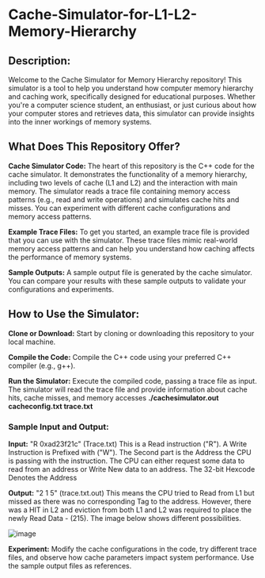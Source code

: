 # Cache-Simulator-for-L1-L2-Memory-Hierarchy
## Description:
Welcome to the Cache Simulator for Memory Hierarchy repository! This simulator is a tool to help you understand how computer memory hierarchy and caching work, specifically designed for educational purposes. Whether you're a computer science student, an enthusiast, or just curious about how your computer stores and retrieves data, this simulator can provide insights into the inner workings of memory systems.

## What Does This Repository Offer?
**Cache Simulator Code:** The heart of this repository is the C++ code for the cache simulator. It demonstrates the functionality of a memory hierarchy, including two levels of cache (L1 and L2) and the interaction with main memory. The simulator reads a trace file containing memory access patterns (e.g., read and write operations) and simulates cache hits and misses. You can experiment with different cache configurations and memory access patterns.

**Example Trace Files:** To get you started, an example trace file is provided that you can use with the simulator. These trace files mimic real-world memory access patterns and can help you understand how caching affects the performance of memory systems.

**Sample Outputs:** A sample output file is generated by the cache simulator. You can compare your results with these sample outputs to validate your configurations and experiments.

## How to Use the Simulator:
**Clone or Download:** Start by cloning or downloading this repository to your local machine.

**Compile the Code:** Compile the C++ code using your preferred C++ compiler (e.g., g++).

**Run the Simulator:** Execute the compiled code, passing a trace file as input. The simulator will read the trace file and provide information about cache hits, cache misses, and memory accesses **./cachesimulator.out cacheconfig.txt trace.txt**

### Sample Input and Output: 
**Input:** "R 0xad23f21c" (Trace.txt)
This is a Read instruction ("R"). A Write Instruction is Prefixed with ("W"). The Second part is the Address the CPU is passing with the instruction. The CPU can either request some data to read from an address or Write New data to an address. The 32-bit Hexcode Denotes the Address

**Output:** "2 1 5" (trace.txt.out)
This means the CPU tried to Read from L1 but missed as there was no corresponding Tag to the address. However, there was a HIT in L2 and eviction from both L1 and L2 was required to place the newly Read Data - (215). The image below shows different possibilities.

![image](https://github.com/srxdhxr/Cache-Simulator-for-L1-L2-Memory-Hierarchy/assets/69622712/3d1e5012-4809-44d2-a661-4d620eb2fe8d)



**Experiment:** Modify the cache configurations in the code, try different trace files, and observe how cache parameters impact system performance. Use the sample output files as references.

